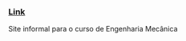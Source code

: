 ### [Link](https://breno-xp.github.io/siteInformalEM/html/)

Site informal para o curso de Engenharia Mecânica
